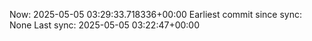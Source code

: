 Now: 2025-05-05 03:29:33.718336+00:00 Earliest commit since sync: None Last sync: 2025-05-05 03:22:47+00:00

